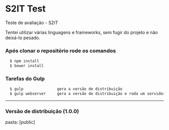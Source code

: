 # S2IT Test
Teste de avaliação - S2IT

Tentei utilizar várias linguagens e frameworks, sem fugir do projeto e não deixá-lo pesado.


### Após clonar o repositório rode os comandos
```sh
  $ npm install
  $ bower install
```
### Tarefas do Gulp
```sh
  $ gulp               gera a versão de distribuição
  $ gulp webserver     gera a versão de distribuição e roda um servidor onde é possivel testar o projeto
```

------

### Versão de distribuição (1.0.0)
pasta: [public]
